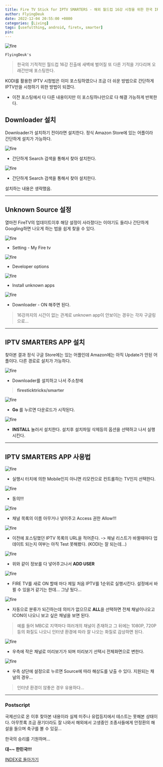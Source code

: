 ```yaml
---
title: Fire TV Stick for IPTV SMARTERS - 해외 월드컵 16강 시청을 위한 한국 IPTV 설정법
author: FlyingDeuk
date: 2022-12-04 20:55:00 +0800
categories: [Living]
tags: [usefulthing, android, firetv, smarter]
pin:
---
```


![fire](/img/living/fire/smarter1.jpg)


`FlyingDeuk's`
> 한국의 기적적인 월드컵 16강 진출에 새벽에 벌어질 또 다른 기적을 기다리며 오래간만에 포스팅한다.

KODI를 활용한 IPTV 시청법은 이미 포스팅하였으나 조금 더 쉬운 방법으로 간단하게 IPTV만을 시청하기 위한 방법이 되겠다.
- 이전 포스팅에서 다 다른 내용이지만 이 포스팅하나만으로 다 해결 가능하게 반복한다.

## Downloader 설치
Downloader가 설치하기 전이라면 설치한다. 정식 Amazon Store에 있는 어플이라 간단하게 설치가 가능하다.


![fire](/img/living/fire/smarter2.jpg)
- 간단하게 Search 검색을 통해서 찾아 설치한다.

![fire](/img/living/fire/smarter3.jpg)
- 간단하게 Search 검색을 통해서 찾아 설치한다.

설치하는 내용은 생략했음.

-----------

## Unknown Source 설정
열마전 FireTV의 업데이트이후 해당 설정이 사라졌다는 이야기도 들리나 간단하게 Googling하면 나오게 하는 법을 쉽게 찾을 수 있다.

![fire](/img/living/fire/smarter4.jpg)

- Setting - My Fire tv

![fire](/img/living/fire/smarter5.jpg)

- Developer options

![fire](/img/living/fire/smarter6.jpg)

- Install unknown apps

![fire](/img/living/fire/smarter7.jpg)

- Downloader - ON 해주면 된다.

> 16강까지의 시간이 없는 관계로 unknown app이 안보이는 경우는 각자 구글링으로...

------------

## IPTV SMARTERS APP 설치
찾아본 결과 정식 구글 Store에는 있는 어플인데 Amazon에는 아직 Update가 안된 어플이다. 다른 경로로 설치가 가능하다.

![fire](/img/living/fire/smarter8.jpg)
- Downloader를 설치하고 나서 주소창에

> **firesticktricks/smarter**

![fire](/img/living/fire/smarter9.jpg)

- **Go** 를 누르면 다운로드가 시작된다.

![fire](/img/living/fire/smarter10.jpg)

- **INSTALL** 눌러서 설치한다. 설치후 설치파일 삭제등의 옵션을 선택하고 나서 실행시킨다.

----------

## IPTV SMARTERS APP 사용법

![fire](/img/living/fire/smarter11.jpg)

- 실행시 터치에 의한 Mobile인지 아니면 리모컨으로 컨트롤하는 TV인지 선택한다.

![fire](/img/living/fire/smarter12.jpg)

- 동의!!!

![fire](/img/living/fire/smarter13.jpg)
- 채널 목록의 이름 아무거나 넣어주고 Access 권한 Allow!!!

![fire](/img/living/fire/smarter14.jpg)
- 이전에 포스팅했던 IPTV 목록의 URL을 적어준다. -> 채널 리스트가 바뀔때마다 업데이트 되는지 여부는 아직 Test 못해봤다. (KODI는 잘 되는데...)

![fire](/img/living/fire/smarter15.jpg)
- 위와 같이 정보를 다 넣어주고나서 **ADD USER**

![fire](/img/living/fire/smarter16.jpg)
- FIRE TV를 새로 ON 할때 마다 제일 처음 IPTV를 1순위로 실행시킨다. 설정에서 바뀔 수 있을거 같기는 한데... 그냥 뒀다...

![fire](/img/living/fire/smarter17.jpg)
- 자동으로 분류가 되긴하는데 의미가 없으므로 **ALL**을 선택하면 전체 채널이나오고 ICON이 나오니 보고 싶은 채널을 보면 된다.

> 예를 들어 MBC로 지역마다 여러개의 채널이 존재하고 그 뒤에는 1080P, 720P등의 화질도 나오니 인터넷 환경에 따라 잘 나오는 화질로 감상하면 된다.

![fire](/img/living/fire/smarter18.jpg)
- 우측에 작은 채널로 미리보기가 되며 미리보기 선택시 전체화면으로 변한다.

![fire](/img/living/fire/smarter19.jpg)
- 우측 상단에 설정으로 누르면 Source에 따라 해상도를 낮출 수 있다. 지원되는 채널의 경우...

> 인터넷 환경이 않좋은 경우 유용하다...


---------

### Postscript
국제선으로 온 이후 찾아본 내용이라 실제 미주나 유럽등지에서 테스트는 못해본 상태이다. 아무쪼록 조금 끊기더라도 잘 나와서 해외에서 고생중인 조종사들에게 안정환의 해설을 들으며 축구를 볼 수 있길...

한국의 승리를 기원하며...

**대~~ 한민국!!!**

[INDEX로 돌아가기](/posts/FireTV/)
